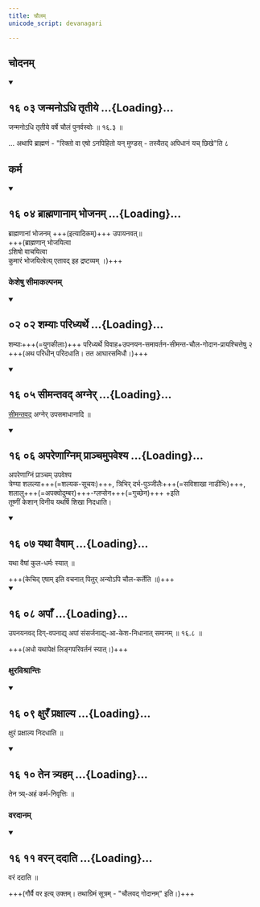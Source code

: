 ```yaml
---
title: चौलम्
unicode_script: devanagari

---
```

## चोदनम्
<div class="js_include" includetitle="false" newlevelforh1="2" unfilled url="/vedAH_yajuH/taittirIyam/sUtram/ApastambaH/gRhyam/sUtra-pAThaH/vishvAsa-prastutiH/16_chaulam/16_03_janmano-dhi_tRtIye.md">
<details open><summary><h2>१६ ०३ जन्मनोऽधि तृतीये ...{Loading}...</h2></summary>

जन्मनोऽधि तृतीये वर्षे चौलं पुनर्वस्वोः ॥ १६.३ ॥

</details>
</div>  

… अथापि ब्राह्मणं - "रिक्तो वा एषो ऽनपिहितो यन् मुण्डस् - तस्यैतद् अपिधानं यच् छिखे"ति ८

## कर्म
<div class="js_include" includetitle="false" newlevelforh1="2" unfilled url="/vedAH_yajuH/taittirIyam/sUtram/ApastambaH/gRhyam/sUtra-pAThaH/vishvAsa-prastutiH/16_chaulam/16_04_brAhmaNAnAm_bhojanam.md">
<details open><summary><h2>१६ ०४ ब्राह्मणानाम् भोजनम् ...{Loading}...</h2></summary>

ब्राह्मणानां भोजनम् +++(इत्यादिकम्)+++ उपायनवत्॥  
+++(ब्राह्मणान् भोजयित्वा  
ऽशिषो वाचयित्वा  
कुमारं भोजयित्वेत्य् एतावद् इह द्रष्टव्यम् ।)+++

</details>
</div>  

### केशेषु सीमाकल्पनम्
<div class="js_include" includetitle="false" newlevelforh1="2" unfilled url="/vedAH_yajuH/taittirIyam/sUtram/ApastambaH/gRhyam/sUtra-pAThaH/vishvAsa-prastutiH/02_agnimukhanirUpaNam/02_02_shamyAH_paridhyarthe.md">
<details open><summary><h2>०२ ०२ शम्याः परिध्यर्थे ...{Loading}...</h2></summary>

शम्याः+++(=युगकीलाः)+++ परिध्यर्थे विवाह+उपनयन-समावर्तन-सीमन्त-चौल-गोदान-प्रायश्चित्तेषु २ +++(अथ परिधीन् परिदधाति। तत आघारसमिधौ।)+++

</details>
</div>
<div class="js_include" includetitle="false" newlevelforh1="2" unfilled url="/vedAH_yajuH/taittirIyam/sUtram/ApastambaH/gRhyam/sUtra-pAThaH/vishvAsa-prastutiH/16_chaulam/16_05_sImantavad_agner.md">
<details open><summary><h2>१६ ०५ सीमन्तवद् अग्नेर् ...{Loading}...</h2></summary>

[सीमन्तवद्](../sImantonnayanam/) अग्नेर् उपसमाधानादि ॥  

</details>
</div>
<div class="js_include" includetitle="false" newlevelforh1="2" unfilled url="/vedAH_yajuH/taittirIyam/sUtram/ApastambaH/gRhyam/sUtra-pAThaH/vishvAsa-prastutiH/16_chaulam/16_06_apareNAgnim_prAnchamupaveshya.md">
<details open><summary><h2>१६ ०६ अपरेणाग्निम् प्राञ्चमुपवेश्य ...{Loading}...</h2></summary>

अपरेणाग्निं प्राञ्चम् उपवेश्य  
त्रेण्या शलल्या+++(=शल्यक-सूचयः)+++, त्रिभिर् दर्भ-पुञ्जीलैः+++(=सविशाखा नाडीभिः)+++, शलालु+++(=अपक्वोदुम्बर)+++-ग्लप्सेन+++(=गुच्छेन)+++ +इति  
तूष्णीं केशान् विनीय यथर्षि शिखा निदधाति।  

</details>
</div>
<div class="js_include" includetitle="false" newlevelforh1="2" unfilled url="/vedAH_yajuH/taittirIyam/sUtram/ApastambaH/gRhyam/sUtra-pAThaH/vishvAsa-prastutiH/16_chaulam/16_07_yathA_vaiShAm.md">
<details open><summary><h2>१६ ०७ यथा वैषाम् ...{Loading}...</h2></summary>

यथा वैषां कुल-धर्मः स्यात् ॥

</details>
</div>  
+++(केचिद् एषाम् इति वचनात् पितुर् अन्योऽपि चौल-कर्तेति ॥)+++  

<div class="js_include" includetitle="false" newlevelforh1="2" unfilled url="/vedAH_yajuH/taittirIyam/sUtram/ApastambaH/gRhyam/sUtra-pAThaH/vishvAsa-prastutiH/16_chaulam/16_08_apA.N.md">
<details open><summary><h2>१६ ०८ अपाँ ...{Loading}...</h2></summary>

उपनयनवद् दिग्-वपनाद्य् अपां संसर्जनाद्य्-आ-केश-निधानात् समानम् ॥ १६.८ ॥  

</details>
</div>   

+++(अधो यथापेक्षं लिङ्गपरिवर्तनं स्यात्।)+++  
<div class="js_include" includetitle="true" newlevelforh1="2" unfilled url="../digvapanam"></div>  


### क्षुरविश्रान्तिः
<div class="js_include" includetitle="false" newlevelforh1="2" unfilled url="/vedAH_yajuH/taittirIyam/sUtram/ApastambaH/gRhyam/sUtra-pAThaH/vishvAsa-prastutiH/16_chaulam/16_09_xura.N_praxAlya.md">
<details open><summary><h2>१६ ०९ क्षुरँ प्रक्षाल्य ...{Loading}...</h2></summary>

क्षुरं प्रक्षाल्य निदधाति ॥  

</details>
</div>
<div class="js_include" includetitle="false" newlevelforh1="2" unfilled url="/vedAH_yajuH/taittirIyam/sUtram/ApastambaH/gRhyam/sUtra-pAThaH/vishvAsa-prastutiH/16_chaulam/16_10_tena_tryaham.md">
<details open><summary><h2>१६ १० तेन त्र्यहम् ...{Loading}...</h2></summary>

तेन त्र्य्-अहं कर्म-निवृत्तिः ॥

</details>
</div>  

### वरदानम्
<div class="js_include" includetitle="false" newlevelforh1="2" unfilled url="/vedAH_yajuH/taittirIyam/sUtram/ApastambaH/gRhyam/sUtra-pAThaH/vishvAsa-prastutiH/16_chaulam/16_11_varan_dadAti.md">
<details open><summary><h2>१६ ११ वरन् ददाति ...{Loading}...</h2></summary>

वरं ददाति ॥ 

</details>
</div>  
+++(गौर्वै वर इत्य् उक्तम्। तथाग्रिमं सूत्रम् - "चौलवद् गोदानम्" इति।)+++
